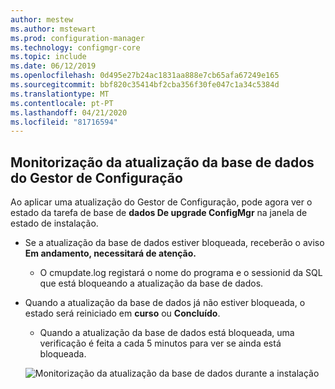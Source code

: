 ```yaml
---
author: mestew
ms.author: mstewart
ms.prod: configuration-manager
ms.technology: configmgr-core
ms.topic: include
ms.date: 06/12/2019
ms.openlocfilehash: 0d495e27b24ac1831aa888e7cb65afa67249e165
ms.sourcegitcommit: bbf820c35414bf2cba356f30fe047c1a34c5384d
ms.translationtype: MT
ms.contentlocale: pt-PT
ms.lasthandoff: 04/21/2020
ms.locfileid: "81716594"
---
```

## <a name="configuration-manager-update-database-upgrade-monitoring"></a>Monitorização da atualização da base de dados do Gestor de Configuração

Ao aplicar uma atualização do Gestor de Configuração, pode agora ver o estado da tarefa de base de **dados De upgrade ConfigMgr** na janela de estado de instalação.

- Se a atualização da base de dados estiver bloqueada, receberão o aviso **Em andamento, necessitará de atenção.**
   - O cmupdate.log registará o nome do programa e o sessionid da SQL que está bloqueando a atualização da base de dados.
- Quando a atualização da base de dados já não estiver bloqueada, o estado será reiniciado em **curso** ou **Concluído**.
   - Quando a atualização da base de dados está bloqueada, uma verificação é feita a cada 5 minutos para ver se ainda está bloqueada.

   ![Monitorização da atualização da base de dados durante a instalação](../../media/4200581-database-upgrade-monitoring.png)


